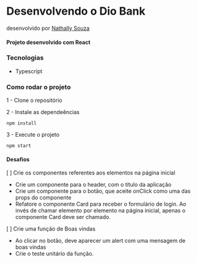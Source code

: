 # Desenvolvendo o Dio Bank

desenvolvido por [Nathally Souza](https://github.com/nathyts)

#### Projeto desenvolvido com React

### Tecnologias

-   Typescript

### Como rodar o projeto

1 - Clone o repositório

2 - Instale as dependeências

    npm install

3 - Execute o projeto

    npm start

#### Desafios

[ ] Crie os componentes referentes aos elementos na página inicial

-   Crie um componente para o header, com o título da aplicação
-   Crie um componente para o botão, que aceite onClick como uma das props do componente
-   Refatore o componente Card para receber o formulário de login. Ao invés de chamar elemento por elemento na página inicial, apenas o componente Card deve ser chamado.

[ ] Crie uma função de Boas vindas

-   Ao clicar no botão, deve aparecer um alert com uma mensagem de boas vindas
-   Crie o teste unitário da função.

